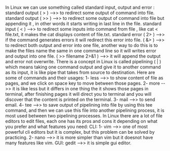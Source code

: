In Linux we can use something called standard input, output and error :
	standard output ( > ) -->> to redirect some output of command into file.
	standard output ( >> ) -->> to redirect some output of command into file but appending it , in other words it starts writing in last line in the file.
	standard input ( < ) -->> to redirect some inputs into command from file , like cat < file.txt, it makes the cat displays content of file.txt.
	standard error ( 2> ) -->> if the command generates errors it will redirect this error into file.
	( &> ) -->> to redirect both output and error into one file, another way to do this is to make the files name the same in one command line so it will writes error and output into one file.
	( >> filename 2>&1 ) -->>  it will append the output and error not overwrite.
There is a concept in Linux is called pipelining ( | ) which means taking one command output and give it to another command as its input, it is like pipe that takes from source to destination.
Here are some of commands and their usages:
	1- less -->> to show content of file as pages, and we click on space key to move between those pages.
	2- more -->> it is like less but it differs in one thing the it shows those pages in terminal, after finishing pages it will direct you to terminal and you will discover that the content is printed on the terminal.
	3- mail -->> to send email.
	4- tee -->> to save output of pipelining into file by using this tee command, and then we can use this file into another pipelining process, it is most used between two pipelining processes.
In Linux there are a lot of file editors to edit files, each one has its pros and cons it depending on what you prefer and what features you need:
	CLI:
		1- vim -->> one of most powerful cli editors but it is complex, but this problem can be solved by practicing.
		2- nano -->> it is more simpler than vim but it doesnot have many features like vim.
	GUI:
		gedit -->> it is simple gui editor.